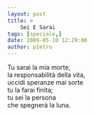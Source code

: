 ```yaml
---
layout: post
title: >
    Sei E Sarai
tags: [speciale,]
date: 2009-05-10 12:29:00
author: pietro
---
```

Tu sarai la mia morte,<br/>la responsabilità della vita,<br/>uccidi speranze mai sorte<br/>tu la farai finita;<br/>tu sei la persona<br/>che spegnerà la luna.
